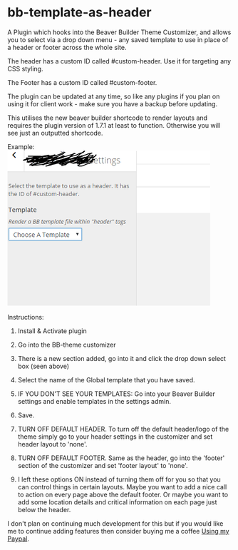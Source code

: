 # bb-template-as-header
A Plugin which hooks into the Beaver Builder Theme Customizer, and allows you to select via a drop down menu - any saved template to use in place of a header or footer across the whole site.

The header has a custom ID called #custom-header. Use it for targeting any CSS styling.

The Footer has a custom ID called #custom-footer.

The plugin can be updated at any time, so like any plugins if you plan on using it for client work - make sure you have a backup before updating.

This utilises the new beaver builder shortcode to render layouts and requires the plugin version of 1.7.1 at least to function.  Otherwise you will see just an outputted shortcode.


Example:
<img src="https://github.com/jatacid/bb-template-as-header/blob/master/Capture.PNG?raw=true">


Instructions:

1. Install & Activate plugin
2. Go into the BB-theme customizer
3. There is a new section added, go into it and click the drop down select box (seen above)
4. Select the name of the Global template that you have saved.
5. IF YOU DON'T SEE YOUR TEMPLATES: Go into your Beaver Builder settings and enable templates in the settings admin.
6. Save.

7. TURN OFF DEFAULT HEADER.
To turn off the default header/logo of the theme simply go to your header settings in the customizer and set header layout to 'none'.
8. TURN OFF DEFAULT FOOTER.
Same as the header, go into the 'footer' section of the customizer and set 'footer layout' to 'none'.

9. I left these options ON instead of turning them off for you so that you can control things in certain layouts.  Maybe you want to add a nice call to action on every page above the default footer.  Or maybe you want to add some location details and critical information on each page just below the header.

I don't plan on continuing much development for this but if you would like me to continue adding features then consider buying me a coffee <a href="https://www.paypal.com/cgi-bin/webscr?cmd=_donations&business=jatacid%40gmail%2ecom&lc=AU&item_name=Dentex%20Media&no_note=0&currency_code=USD&bn=PP%2dDonationsBF%3abtn_donate_SM%2egif%3aNonHosted">Using my Paypal</a>.